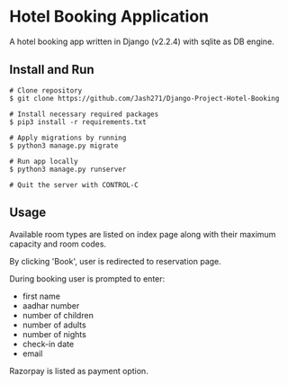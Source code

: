 # Hotel Booking Application

A hotel booking app written in Django (v2.2.4) with sqlite as DB engine. 

## Install and Run

	# Clone repository
	$ git clone https://github.com/Jash271/Django-Project-Hotel-Booking
     
	# Install necessary required packages
	$ pip3 install -r requirements.txt 

	# Apply migrations by running
	$ python3 manage.py migrate

	# Run app locally
	$ python3 manage.py runserver

	# Quit the server with CONTROL-C

## Usage

Available room types are listed on index page along with their maximum capacity and room codes. 

By clicking 'Book', user is redirected to reservation page.

During booking user is prompted to enter:
 - first name 
 - aadhar number 
 - number of children
 - number of adults 
 - number of nights
 - check-in date
 - email

 Razorpay is listed as payment option.


 



